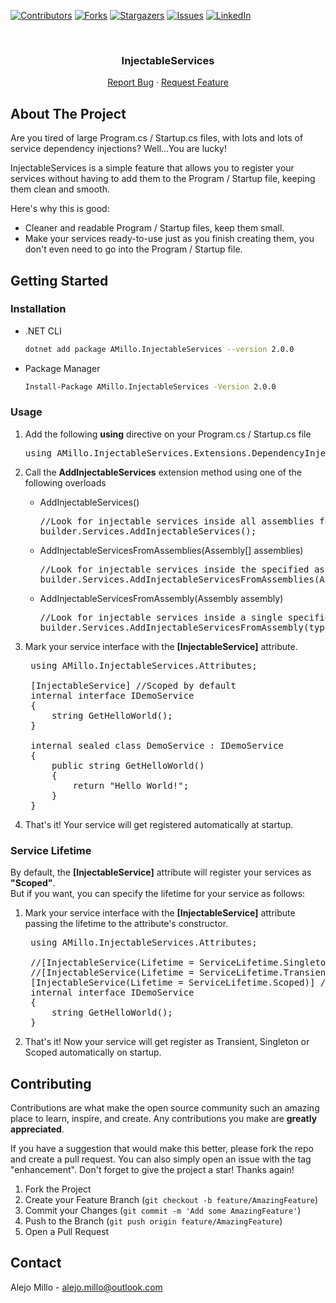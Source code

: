 <a name="readme-top"></a>

[![Contributors][contributors-shield]][contributors-url]
[![Forks][forks-shield]][forks-url]
[![Stargazers][stars-shield]][stars-url]
[![Issues][issues-shield]][issues-url]
[![LinkedIn][linkedin-shield]][linkedin-url]

<!-- PROJECT LOGO -->
<br />
<div align="center">
  <h3 align="center">InjectableServices</h3>

  <p align="center">
    <a href="https://github.com/AlejoMillo00/AMillo.InjectableServices/issues/new?labels=bug&template=bug-report---.md">Report Bug</a>
    ·
    <a href="https://github.com/AlejoMillo00/AMillo.InjectableServices/issues/new?labels=enhancement&template=feature-request---.md">Request Feature</a>
  </p>
</div>

## About The Project

Are you tired of large Program.cs / Startup.cs files, with lots and lots of service dependency injections? Well...You are lucky!

InjectableServices is a simple feature that allows you to register your services without having to add them to the Program / Startup file, keeping them clean and smooth.

Here's why this is good:
* Cleaner and readable Program / Startup files, keep them small.
* Make your services ready-to-use just as you finish creating them, you don't even need to go into the Program / Startup file.

## Getting Started
### Installation
- .NET CLI
  ```sh
  dotnet add package AMillo.InjectableServices --version 2.0.0
  ```
- Package Manager
  ```sh
  Install-Package AMillo.InjectableServices -Version 2.0.0
  ```
### Usage
1. Add the following <strong>using</strong> directive on your Program.cs / Startup.cs file
   <pre lang="cs">
   using AMillo.InjectableServices.Extensions.DependencyInjection;
   </pre>
2. Call the <strong>AddInjectableServices</strong> extension method using one of the following overloads
   - AddInjectableServices()
     <pre lang="cs">
     //Look for injectable services inside all assemblies for current AppDomain
     builder.Services.AddInjectableServices(); 
     </pre>
   - AddInjectableServicesFromAssemblies(Assembly[] assemblies)
     <pre lang="cs">
     //Look for injectable services inside the specified assemblies
     builder.Services.AddInjectableServicesFromAssemblies(AppDomain.CurrentDomain.GetAssemblies());
     </pre>
   - AddInjectableServicesFromAssembly(Assembly assembly)
     <pre lang="cs">
     //Look for injectable services inside a single specified assembly
     builder.Services.AddInjectableServicesFromAssembly(typeof(Program).Assembly); 
     </pre>

3. Mark your service interface with the <strong>[InjectableService]</strong> attribute.
   <pre lang="cs">
    using AMillo.InjectableServices.Attributes;
   
    [InjectableService] //Scoped by default
    internal interface IDemoService
    {
        string GetHelloWorld();
    }
    
    internal sealed class DemoService : IDemoService
    {
        public string GetHelloWorld()
        {
            return "Hello World!";
        }
    }
   </pre>
   
4. That's it! Your service will get registered automatically at startup.

### Service Lifetime
By default, the <strong>[InjectableService]</strong> attribute will register your services as <strong>"Scoped"</strong>. 
<br />
But if you want, you can specify the lifetime for your service as follows: 
<br/>

1. Mark your service interface with the <strong>[InjectableService]</strong> attribute passing the lifetime to the attribute's constructor.
   <pre lang="cs">
    using AMillo.InjectableServices.Attributes;
   
    //[InjectableService(Lifetime = ServiceLifetime.Singleton)] //For singleton
    //[InjectableService(Lifetime = ServiceLifetime.Transient)] //For transient
    [InjectableService(Lifetime = ServiceLifetime.Scoped)] //For scoped (default)
    internal interface IDemoService
    {
        string GetHelloWorld();
    }
   </pre>
2. That's it! Now your service will get register as Transient, Singleton or Scoped automatically on startup.

## Contributing

Contributions are what make the open source community such an amazing place to learn, inspire, and create. Any contributions you make are **greatly appreciated**.

If you have a suggestion that would make this better, please fork the repo and create a pull request. You can also simply open an issue with the tag "enhancement".
Don't forget to give the project a star! Thanks again!

1. Fork the Project
2. Create your Feature Branch (`git checkout -b feature/AmazingFeature`)
3. Commit your Changes (`git commit -m 'Add some AmazingFeature'`)
4. Push to the Branch (`git push origin feature/AmazingFeature`)
5. Open a Pull Request

## Contact

Alejo Millo - alejo.millo@outlook.com

<!-- MARKDOWN LINKS & IMAGES -->
<!-- https://www.markdownguide.org/basic-syntax/#reference-style-links -->
[contributors-shield]: https://img.shields.io/github/contributors/AlejoMillo00/AMillo.InjectableServices.svg?style=for-the-badge
[contributors-url]: https://github.com/AlejoMillo00/AMillo.InjectableServices/graphs/contributors
[forks-shield]: https://img.shields.io/github/forks/AlejoMillo00/AMillo.InjectableServices.svg?style=for-the-badge
[forks-url]: https://github.com/AlejoMillo00/AMillo.InjectableServices/network/members
[stars-shield]: https://img.shields.io/github/stars/AlejoMillo00/AMillo.InjectableServices.svg?style=for-the-badge
[stars-url]: https://github.com/AlejoMillo00/AMillo.InjectableServices/stargazers
[issues-shield]: https://img.shields.io/github/issues/AlejoMillo00/AMillo.InjectableServices.svg?style=for-the-badge
[issues-url]: https://github.com/AlejoMillo00/AMillo.InjectableServices/issues
[linkedin-shield]: https://img.shields.io/badge/-LinkedIn-black.svg?style=for-the-badge&logo=linkedin&colorB=555
[linkedin-url]: https://www.linkedin.com/in/alejo-millo-77371a196/
